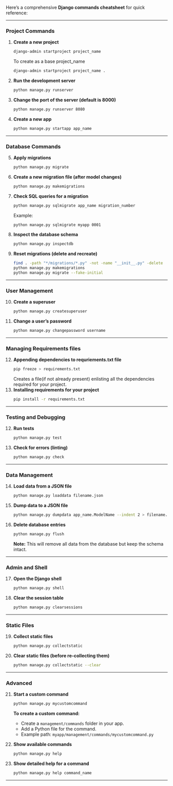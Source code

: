 Here’s a comprehensive **Django commands cheatsheet** for quick reference:

---

### **Project Commands**

1. **Create a new project**
   ```bash
   django-admin startproject project_name
   ```
   To create as a base project_name
   ```bash
   django-admin startproject project_name .
   ```
2. **Run the development server**
   ```bash
   python manage.py runserver
   ```
3. **Change the port of the server (default is 8000)**
   ```bash
   python manage.py runserver 8080
   ```
4. **Create a new app**
   ```bash
   python manage.py startapp app_name
   ```

---

### **Database Commands**

5. **Apply migrations**
   ```bash
   python manage.py migrate
   ```
6. **Create a new migration file (after model changes)**
   ```bash
   python manage.py makemigrations
   ```
7. **Check SQL queries for a migration**
   ```bash
   python manage.py sqlmigrate app_name migration_number
   ```
   Example:
   ```bash
   python manage.py sqlmigrate myapp 0001
   ```
8. **Inspect the database schema**
   ```bash
   python manage.py inspectdb
   ```
9. **Reset migrations (delete and recreate)**
   ```bash
   find . -path "*/migrations/*.py" -not -name "__init__.py" -delete
   python manage.py makemigrations
   python manage.py migrate --fake-initial
   ```

---

### **User Management**

10. **Create a superuser**
    ```bash
    python manage.py createsuperuser
    ```
11. **Change a user’s password**
    ```bash
    python manage.py changepassword username
    ```

---

### **Managing Requirements files**

12. **Appending dependencies to requriements.txt file**
    ```bash
    pip freeze > requirements.txt
    ```
    Creates a file(if not already present) enlisting all the dependencies required for your project.
13. **Installing requirements for your project**
    ```bash
    pip install -r requirements.txt
    ```

---

### **Testing and Debugging**

12. **Run tests**
    ```bash
    python manage.py test
    ```
13. **Check for errors (linting)**
    ```bash
    python manage.py check
    ```

---

### **Data Management**

14. **Load data from a JSON file**
    ```bash
    python manage.py loaddata filename.json
    ```
15. **Dump data to a JSON file**
    ```bash
    python manage.py dumpdata app_name.ModelName --indent 2 > filename.json
    ```
16. **Delete database entries**
    ```bash
    python manage.py flush
    ```
    **Note:** This will remove all data from the database but keep the schema intact.

---

### **Admin and Shell**

17. **Open the Django shell**
    ```bash
    python manage.py shell
    ```
18. **Clear the session table**
    ```bash
    python manage.py clearsessions
    ```

---

### **Static Files**

19. **Collect static files**
    ```bash
    python manage.py collectstatic
    ```
20. **Clear static files (before re-collecting them)**
    ```bash
    python manage.py collectstatic --clear
    ```

---

### **Advanced**

21. **Start a custom command**

    ```bash
    python manage.py mycustomcommand
    ```

    **To create a custom command:**

    - Create a `management/commands` folder in your app.
    - Add a Python file for the command.
    - Example path: `myapp/management/commands/mycustomcommand.py`

22. **Show available commands**
    ```bash
    python manage.py help
    ```
23. **Show detailed help for a command**
    ```bash
    python manage.py help command_name
    ```

---
